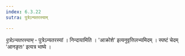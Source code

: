 ```yaml
---
index: 6.3.22
sutra: पुत्रेऽन्यतरस्याम्

---
```

_पुत्रेऽन्यतरस्याम्_ - पुत्रेऽन्यतरस्यां । निन्दायामिति । 'आक्रोशे' इत्यनुवृत्तिलभ्यमिदम् । स्पष्टं चेदम् 'आनङृतः' इत्यत्र भाष्ये ।